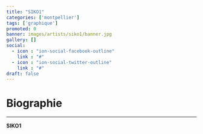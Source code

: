 ```yaml
---
title: "SIKO1"
categories: ['montpellier']
tags: ['graphique']
promoted: 0
banner: images/artists/siko1/banner.jpg
gallery: []
social:
  - icon : "ion-social-facebook-outline"
    link : "#"
  - icon : "ion-social-twitter-outline"
    link : "#"
draft: false
---
```


# Biographie
---

**SIKO1**
